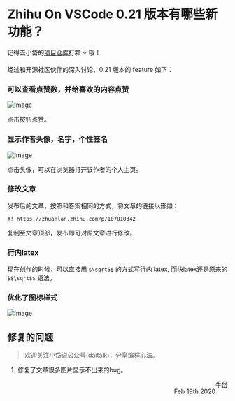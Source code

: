 # Zhihu On VSCode 0.21 版本有哪些新功能？

记得去小岱的[项目仓库](https://github.com/niudai/Zhihu-VSCode)打颗 ⭐ 哦！

经过和开源社区伙伴的深入讨论，0.21 版本的 feature 如下：

### 可以查看点赞数，并给喜欢的内容点赞

![Image](https://pic4.zhimg.com/80/v2-d8f61703c731711fe3a3585122c0d676_hd.png)

点击按钮点赞。

### 显示作者头像，名字，个性签名

![Image](https://pic4.zhimg.com/80/v2-157583e100e9e181191d285355332ebf_hd.png)

点击头像，可以在浏览器打开该作者的个人主页。

### 修改文章

发布后的文章，按照和答案相同的方式，将文章的链接以形如：

```
#! https://zhuanlan.zhihu.com/p/107810342
```

复制至文章顶部，发布即可对原文章进行修改。

### 行内latex

现在创作的时候，可以直接用 `$\sqrt5$` 的方式写行内 latex, 而块latex还是原来的 `$$\sqrt$$` 语法。

### 优化了图标样式

![Image](https://pic4.zhimg.com/80/v2-b293132e3d47d8cd48394caf78611bd2_hd.png)

## 修复的问题

>欢迎关注小岱说公众号(daitalk)，分享编程心法。

1. 修复了文章很多图片显示不出来的bug。

<div style = "float: right">牛岱</div>

</br>

<div style = "float: right">Feb 19th 2020</div>


